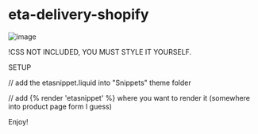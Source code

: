 # eta-delivery-shopify

![image](https://user-images.githubusercontent.com/1571083/201982515-2d8e5828-2db1-4d5e-9128-11ed48acd5ad.png)

!CSS NOT INCLUDED, YOU MUST STYLE IT YOURSELF.

SETUP

// add the etasnippet.liquid into "Snippets" theme folder

// add {% render 'etasnippet' %} where you want to render it (somewhere into product page form I guess)

Enjoy!
